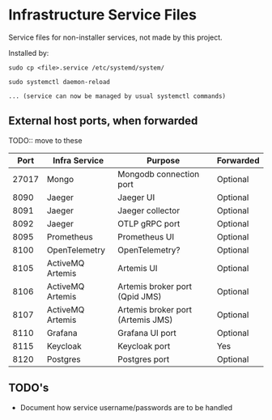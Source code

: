 # Infrastructure Service Files

Service files for non-installer services, not made by this project.

Installed by:

```
sudo cp <file>.service /etc/systemd/system/

sudo systemctl daemon-reload

... (service can now be managed by usual systemctl commands)
```

## External host ports, when forwarded

TODO:: move to these

| Port  | Infra Service    | Purpose                           | Forwarded |
|-------|------------------|-----------------------------------|-----------|
| 27017 | Mongo            | Mongodb connection port           | Optional  |
| 8090  | Jaeger           | Jaeger UI                         | Optional  |
| 8091  | Jaeger           | Jaeger collector                  | Optional  |
| 8092  | Jaeger           | OTLP gRPC port                    | Optional  |
| 8095  | Prometheus       | Prometheus UI                     | Optional  |
| 8100  | OpenTelemetry    | OpenTelemetry?                    | Optional  |
| 8105  | ActiveMQ Artemis | Artemis UI                        | Optional  |
| 8106  | ActiveMQ Artemis | Artemis broker port (Qpid JMS)    | Optional  |
| 8107  | ActiveMQ Artemis | Artemis broker port (Artemis JMS) | Optional  |
| 8110  | Grafana          | Grafana UI port                   | Optional  |
| 8115  | Keycloak         | Keycloak port                     | Yes       |
| 8120  | Postgres         | Postgres port                     | Optional  |

## TODO's

- Document how service username/passwords are to be handled

